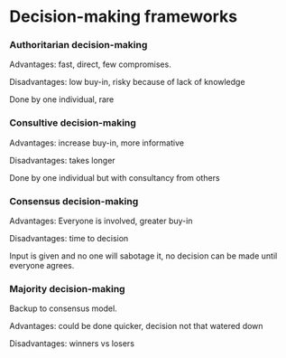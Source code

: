 # Decision-making frameworks

### Authoritarian decision-making&#x20;

Advantages: fast, direct, few compromises.

Disadvantages: low buy-in, risky because of lack of knowledge&#x20;

Done by one individual, rare

### Consultive decision-making

Advantages: increase buy-in, more informative

Disadvantages: takes longer

Done by one individual but with consultancy from others

### Consensus decision-making

&#x20;Advantages: Everyone is involved, greater buy-in

Disadvantages: time to decision

Input is given and no one will sabotage it, no decision can be made until everyone agrees.

### Majority decision-making

Backup to consensus model.

Advantages: could be done quicker, decision not that watered down

Disadvantages: winners vs losers
